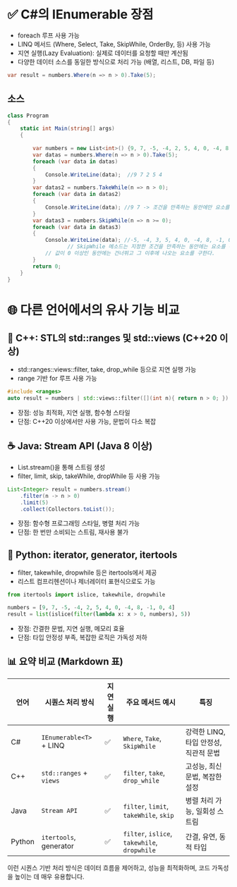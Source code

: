 # ✅ C#의 IEnumerable<T> 장점
- foreach 루프 사용 가능
- LINQ 메서드 (Where, Select, Take, SkipWhile, OrderBy, 등) 사용 가능
- 지연 실행(Lazy Evaluation): 실제로 데이터를 요청할 때만 계산됨
- 다양한 데이터 소스를 동일한 방식으로 처리 가능 (배열, 리스트, DB, 파일 등)
```csharp
var result = numbers.Where(n => n > 0).Take(5);
```

## 소스
```csharp
class Program
{
    static int Main(string[] args)
    {
        
        var numbers = new List<int>() {9, 7, -5, -4, 2, 5, 4, 0, -4, 8, -1, 0, 4};
        var datas = numbers.Where(n => n > 0).Take(5);
        foreach (var data in datas)
        {
            Console.WriteLine(data);  //9 7 2 5 4
        }
        var datas2 = numbers.TakeWhile(n => n > 0);
        foreach (var data in datas2)
        {
            Console.WriteLine(data); //9 7 -> 조건을 만족하는 동안에만 요소를 구한다.
        }
        var datas3 = numbers.SkipWhile(n => n >= 0);
        foreach (var data in datas3)
        {
            Console.WriteLine(data); //-5, -4, 3, 5, 4, 0, -4, 8, -1, 0, 4 
                   // SkipWhile 메소드는 지정한 조건을 만족하는 동안에는 요소를 건너뛰는 메소드임.
            // 값이 0 이상인 동안에는 건너뛰고 그 이후에 나오는 요소를 구한다.
        } 
        return 0;
    }
}
```

# 🌐 다른 언어에서의 유사 기능 비교
## 🧊 C++: STL의 std::ranges 및 std::views (C++20 이상)
- std::ranges::views::filter, take, drop_while 등으로 지연 실행 가능
- range 기반 for 루프 사용 가능
```cpp
#include <ranges>
auto result = numbers | std::views::filter([](int n){ return n > 0; }) | std::views::take(5);
```

- 장점: 성능 최적화, 지연 실행, 함수형 스타일
- 단점: C++20 이상에서만 사용 가능, 문법이 다소 복잡

## ☕ Java: Stream API (Java 8 이상)
- List.stream()을 통해 스트림 생성
- filter, limit, skip, takeWhile, dropWhile 등 사용 가능
```java
List<Integer> result = numbers.stream()
    .filter(n -> n > 0)
    .limit(5)
    .collect(Collectors.toList());
```

- 장점: 함수형 프로그래밍 스타일, 병렬 처리 가능
- 단점: 한 번만 소비되는 스트림, 재사용 불가

## 🐍 Python: iterator, generator, itertools
- filter, takewhile, dropwhile 등은 itertools에서 제공
- 리스트 컴프리헨션이나 제너레이터 표현식으로도 가능
```python
from itertools import islice, takewhile, dropwhile

numbers = [9, 7, -5, -4, 2, 5, 4, 0, -4, 8, -1, 0, 4]
result = list(islice(filter(lambda x: x > 0, numbers), 5))
```

- 장점: 간결한 문법, 지연 실행, 메모리 효율
- 단점: 타입 안정성 부족, 복잡한 로직은 가독성 저하

## 📊 요약 비교 (Markdown 표)
| 언어   | 시퀀스 처리 방식             | 지연 실행 | 주요 메서드 예시                         | 특징                                  |
|--------|------------------------------|-----------|---------------------------------------|-----------------------------------|
| C#     | `IEnumerable<T>` + LINQ     | ✅      | `Where`, `Take`, `SkipWhile`             | 강력한 LINQ, 타입 안정성, 직관적 문법 |
| C++    | `std::ranges` + `views`     | ✅      | `filter`, `take`, `drop_while`           | 고성능, 최신 문법, 복잡한 설정        |
| Java   | `Stream API`                | ✅      | `filter`, `limit`, `takeWhile`, `skip`   | 병렬 처리 가능, 일회성 스트림         |
| Python | `itertools`, generator      | ✅      | `filter`, `islice`, `takewhile`, `dropwhile` | 간결, 유연, 동적 타입            |


이런 시퀀스 기반 처리 방식은 데이터 흐름을 제어하고, 성능을 최적화하며, 코드 가독성을 높이는 데 매우 유용합니다.


